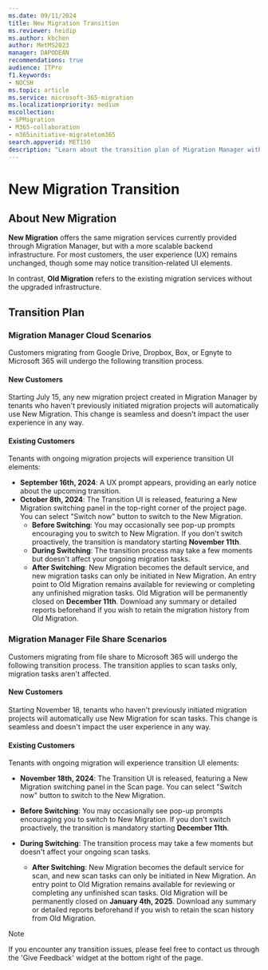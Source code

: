 ```yaml
---
ms.date: 09/11/2024
title: New Migration Transition
ms.reviewer: heidip
ms.author: kbchen
author: MetMS2023
manager: DAPODEAN
recommendations: true
audience: ITPro
f1.keywords:
- NOCSH
ms.topic: article
ms.service: microsoft-365-migration
ms.localizationpriority: medium
mscollection:
- SPMigration
- M365-collaboration
- m365initiative-migratetom365
search.appverid: MET150
description: "Learn about the transition plan of Migration Manager with a more scalable backend infrastructure."
---
```


# New Migration Transition 

## About New Migration 
**New Migration** offers the same migration services currently provided through Migration Manager, but with a more scalable backend infrastructure. For most customers, the user experience (UX) remains unchanged, though some may notice transition-related UI elements. 

In contrast, **Old Migration** refers to the existing migration services without the upgraded infrastructure.  

## Transition Plan 
### Migration Manager Cloud Scenarios 
Customers migrating from Google Drive, Dropbox, Box, or Egnyte to Microsoft 365 will undergo the following transition process. 

#### New Customers 
Starting July 15, any new migration project created in Migration Manager by tenants who haven't previously initiated migration projects will automatically use New Migration. This change is seamless and doesn't impact the user experience in any way. 

#### Existing Customers 
Tenants with ongoing migration projects will experience transition UI elements: 
* **September 16th, 2024**: A UX prompt appears, providing an early notice about the upcoming transition. 
* **October 8th, 2024**: The Transition UI is released, featuring a New Migration switching panel in the top-right corner of the project page. You can select "Switch now" button to switch to the New Migration.
  + **Before Switching**: You may occasionally see pop-up prompts encouraging you to switch to New Migration. If you don't switch proactively, the transition is mandatory starting **November 11th**. 
  + **During Switching**: The transition process may take a few moments but doesn't affect your ongoing migration tasks. 
  + **After Switching**: New Migration becomes the default service, and new migration tasks can only be initiated in New Migration. An entry point to Old Migration remains available for reviewing or completing any unfinished migration tasks. Old Migration will be permanently closed on **December 11th**. Download any summary or detailed reports beforehand if you wish to retain the migration history from Old Migration.

### Migration Manager File Share Scenarios

Customers migrating from file share to Microsoft 365 will undergo the following transition process. The transition applies to scan tasks only, migration tasks aren't affected.

#### New Customers

Starting November 18, tenants who haven't previously initiated migration projects will automatically use New Migration for scan tasks. This change is seamless and doesn't impact the user experience in any way.

#### Existing Customers

Tenants with ongoing migration will experience transition UI elements:

- **November 18th, 2024**: The Transition UI is released, featuring a New Migration switching panel in the Scan page. You can select "Switch now" button to switch to the New Migration.

- **Before Switching**: You may occasionally see pop-up prompts encouraging you to switch to New Migration. If you don't switch proactively, the transition is mandatory starting **December 11th**.

- **During Switching**: The transition process may take a few moments but doesn't affect your ongoing scan tasks.

  - **After Switching**: New Migration becomes the default service for scan, and new scan tasks can only be initiated in New Migration. An entry point to Old Migration remains available for reviewing or completing any unfinished scan tasks. Old Migration will be permanently closed on **January 4th, 2025**. Download any summary or detailed reports beforehand if you wish to retain the scan history from Old Migration.
  
>[!NOTE]
> If you encounter any transition issues, please feel free to contact us through the 'Give Feedback' widget at the bottom right of the page.

 
